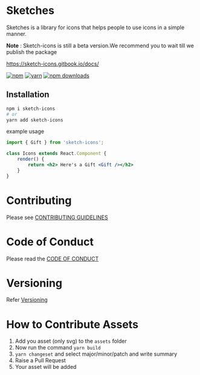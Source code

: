 # Sketches

Sketches is a library for icons that helps people to use icons in a simple manner.

**Note** : Sketch-icons is still a beta version.We recommend you to wait till we publish the package

https://sketch-icons.gitbook.io/docs/

[![npm](https://img.shields.io/static/v1?label=npm&message=6.14.16&color=red)](https://www.npmjs.com/package/sketch-icons)
[![yarn](https://img.shields.io/static/v1?label=yarn&message=1.22.17&color=blue)](https://www.npmjs.com/package/sketch-icons)
[![npm downloads](https://img.shields.io/npm/dm/sketch-icons.svg?style=flat-square)](https://www.npmjs.com/package/sketch-icons)

## Installation

```bash
npm i sketch-icons
# or 
yarn add sketch-icons
```

example usage

```jsx
import { Gift } from 'sketch-icons';

class Icons extends React.Component {
    render() {
        return <h2> Here's a Gift <Gift /></h2>
    }
}
```

# Contributing

Please see [CONTRIBUTING GUIDELINES](CONTRIBUTING.md)

# Code of Conduct

Please read the [CODE OF CONDUCT](CODE\_OF\_CONDUCT.md)

# Versioning

Refer [Versioning](VERSIONING.md)

# How to Contribute Assets

1. Add you asset (only svg) to the `assets` folder
2. Now run the command `yarn build`
3. `yarn changeset` and select major/minor/patch and write summary
4. Raise a Pull Request
5. Your asset will be added
